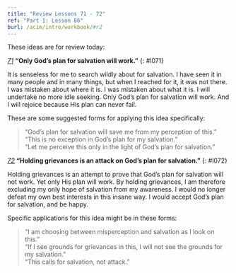 ```yaml
---
title: "Review Lessons 71 - 72"
ref: "Part 1: Lesson 86"
burl: /acim/intro/workbook/#r2
---
```


These ideas are for review today:

[*71*](/acim/workbook/l071/?r=1) **“Only God’s plan for salvation will work.”**
{: #l071}

It is senseless for me to search wildly about for salvation. I have seen
it in many people and in many things, but when I reached for it, it was
not there. I was mistaken about where it is. I was mistaken about what
it is. I will undertake no more idle seeking. Only God’s plan for
salvation will work. And I will rejoice because His plan can never fail.

These are some suggested forms for applying this idea specifically:

> “God’s plan for salvation will save me from my perception of this.”<br/>
> “This is no exception in God’s plan for my salvation.”<br/>
> “Let me perceive this only in the light of God’s plan for salvation.”

[*72*](/acim/workbook/l072/?r=1) **“Holding grievances is an attack on God’s plan for salvation.”**
{: #l072}

Holding grievances is an attempt to prove that God’s plan for salvation
will not work. Yet only His plan will work. By holding grievances, I am
therefore excluding my only hope of salvation from my awareness. I would
no longer defeat my own best interests in this insane way. I would
accept God’s plan for salvation, and be happy.

Specific applications for this idea might be in these forms:

> “I am choosing between misperception and salvation as I look on this.”<br/>
> “If I see grounds for grievances in this, I will not see the grounds for my salvation.”<br/>
> “This calls for salvation, not attack.”

